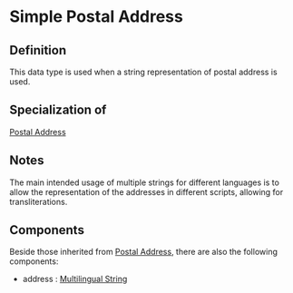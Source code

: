 # Simple Postal Address

## Definition

This data type is used when a string representation of postal address is used.

## Specialization of
[Postal Address](../datatypes/Postal_Address.md)

## Notes

The main intended usage of multiple strings for different languages is to allow the representation of the addresses in different scripts, allowing for transliterations.

## Components

Beside those inherited from [Postal Address](../datatypes/Postal_Address.md#components), there are also the following components:

- address : [Multilingual String](../datatypes/Multilingual_String.md)

